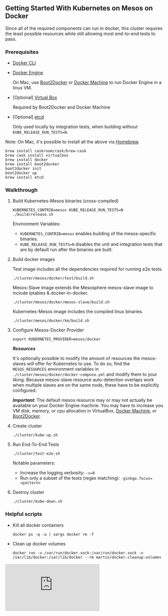 ## Getting Started With Kubernetes on Mesos on Docker

Since all of the required components can run in docker, this cluster requires the least possible resources while still
allowing most end-to-end tests to pass.

### Prerequisites

- [Docker CLI](https://docs.docker.com/)
- [Docker Engine](https://docs.docker.com/)

    On Mac, use [Boot2Docker](http://boot2docker.io/) or [Docker Machine](https://docs.docker.com/machine/install-machine/)
    to run Docker Engine in a linux VM.
- [Optional] [Virtual Box](https://www.virtualbox.org/wiki/Downloads)

    Required by Boot2Docker and Docker Machine
- [Optional] [etcd](https://github.com/coreos/etcd)

    Only used locally by integration tests, when building without `KUBE_RELEASE_RUN_TESTS=N`.

Note: On Mac, it's possible to install all the above via [Homebrew](http://brew.sh/).

```
brew install caskroom/cask/brew-cask
brew cask install virtualbox
brew install docker
brew install boot2docker
boot2docker init
boot2docker up
brew install etcd
```

### Walkthrough

1. Build Kubernetes-Mesos binaries (cross-compiled)

    ```
    KUBERNETES_CONTRIB=mesos KUBE_RELEASE_RUN_TESTS=N ./build/release.sh
    ```

    Environment Variables:
    - `KUBERNETES_CONTRIB=mesos` enables building of the mesos-specific binaries.
    - `KUBE_RELEASE_RUN_TESTS=N` disables the unit and integration tests that are by default run after the binaries are built.

1. Build docker images

    Test image includes all the dependencies required for running e2e tests.

    ```
    ./cluster/mesos/docker/test/build.sh
    ```

    Mesos-Slave image extends the Mesosphere mesos-slave image to include iptables & docker-in-docker.

    ```
    ./cluster/mesos/docker/mesos-slave/build.sh
    ```

    Kubernetes-Mesos image includes the compiled linux binaries.

    ```
    ./cluster/mesos/docker/km/build.sh
    ```

1. Configure Mesos-Docker Provider

    ```
    export KUBERNETES_PROVIDER=mesos/docker
    ```

    ***Resources***

    It's optionally possible to modify the amount of resources the mesos-slaves will offer for Kubernetes to use.
    To do so, find the `MESOS_RESOURCES` environment variables in `./cluster/mesos/docker/docker-compose.yml` and modify
    them to your liking. Because mesos-slave resource auto-detection overlaps work when multiple slaves are on the same
    node, these have to be explicitly configured.

    ***Important***: The default mesos resource may or may not actually be available on your Docker Engine machine.
    You may have to increase you VM disk, memory, or cpu allocation in VirtualBox,
    [Docker Machine](https://docs.docker.com/machine/#oracle-virtualbox), or
    [Boot2Docker](https://ryanfb.github.io/etc/2015/01/28/increasing_boot2docker_allocations_on_os_x.html).

1. Create cluster

    ```
    ./cluster/kube-up.sh
    ```

1. Run End-To-End Tests

    ```
    ./cluster/test-e2e.sh
    ```

    Notable parameters:
    - Increase the logging verbosity: `-v=0`
    - Run only a subset of the tests (regex matching): `-ginkgo.focus=<pattern>`

1. Destroy cluster

    ```
    ./cluster/kube-down.sh
    ```


### Helpful scripts

- Kill all docker containers

    ```
    docker ps -q -a | xargs docker rm -f
    ```

- Clean up docker volumes

    ```
    docker run -v /var/run/docker.sock:/var/run/docker.sock -v /var/lib/docker:/var/lib/docker --rm martin/docker-cleanup-volumes
    ```

[![Analytics](https://kubernetes-site.appspot.com/UA-36037335-10/GitHub/docs/getting-started-guides/mesos-docker.md?pixel)]()

